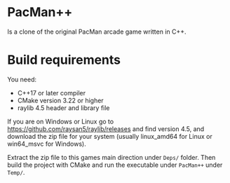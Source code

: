 # PacMan++

Is a clone of the original PacMan arcade game written in C++.

# Build requirements

You need:
* C++17 or later compiler
* CMake version 3.22 or higher
* raylib 4.5 header and library file

If you are on Windows or Linux go to https://github.com/raysan5/raylib/releases
and find version 4.5, and download the zip file for your system
(usually linux_amd64 for Linux or win64_msvc for Windows).

Extract the zip file to this games main direction under `Deps/` folder. Then
build the project with CMake and run the executable under `PacMan++` under
`Temp/`.